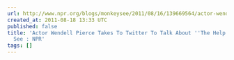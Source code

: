 ```yaml
---
url: http://www.npr.org/blogs/monkeysee/2011/08/16/139669564/actor-wendell-pierce-takes-to-twitter-to-talk-about-the-help?sc=tw&cc=share
created_at: 2011-08-18 13:33 UTC
published: false
title: 'Actor Wendell Pierce Takes To Twitter To Talk About ''The Help'' : Monkey
  See : NPR'
tags: []
---
```



